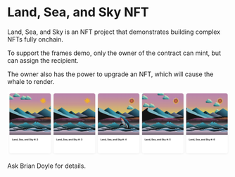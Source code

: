 # Land, Sea, and Sky NFT

Land, Sea, and Sky is an NFT project that demonstrates building complex NFTs fully onchain.

To support the frames demo, only the owner of the contract can mint, but can assign the recipient.

The owner also has the power to upgrade an NFT, which will cause the whale to render.

![sample](./nft.png)

Ask Brian Doyle for details.
